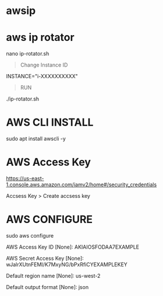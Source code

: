 # awsip
# aws ip rotator

nano ip-rotator.sh

>Change Instance ID

INSTANCE="i-XXXXXXXXXX"

>RUN

./ip-rotator.sh


# AWS CLI INSTALL

sudo apt  install awscli -y


# AWS Access Key

https://us-east-1.console.aws.amazon.com/iamv2/home#/security_credentials

Accsess Key > Create accsess key



# AWS CONFIGURE

sudo aws configure

AWS Access Key ID [None]: AKIAIOSFODAA7EXAMPLE

AWS Secret Access Key [None]: wJalrXUtnFEMI/K7MxyNG/bPxRfiCYEXAMPLEKEY

Default region name [None]: us-west-2

Default output format [None]: json
